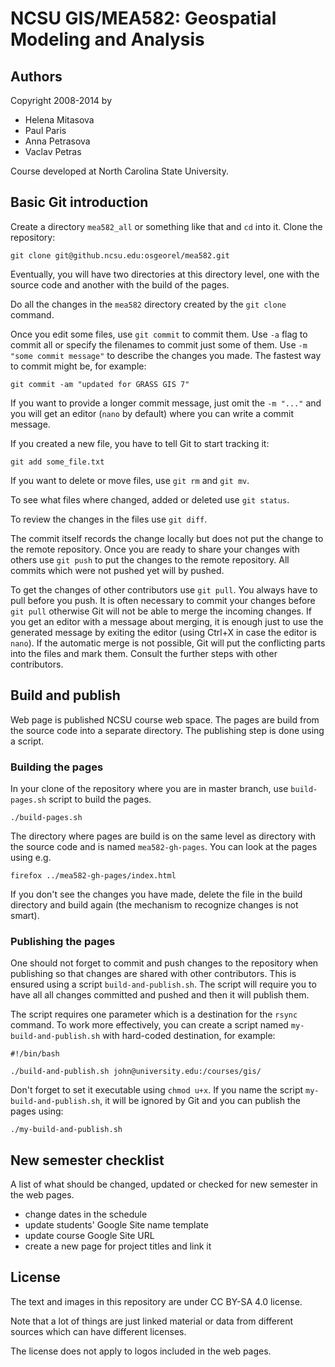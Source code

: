 NCSU GIS/MEA582: Geospatial Modeling and Analysis
=================================================


Authors
-------

Copyright 2008-2014 by

 * Helena Mitasova
 * Paul Paris
 * Anna Petrasova
 * Vaclav Petras

Course developed at North Carolina State University.


Basic Git introduction
----------------------

Create a directory `mea582_all` or something like that and `cd` into it.
Clone the repository:

    git clone git@github.ncsu.edu:osgeorel/mea582.git

Eventually, you will have two directories at this directory level,
one with the source code and another with the build of the pages.

Do all the changes in the `mea582` directory created by the `git clone` command.

Once you edit some files, use `git commit` to commit them. Use `-a` flag to
commit all or specify the filenames to commit just some of them.
Use `-m "some commit message"` to describe the changes you made.
The fastest way to commit might be, for example:

    git commit -am "updated for GRASS GIS 7"

If you want to provide a longer commit message, just omit the `-m "..."` and
you will get an editor (`nano` by default) where you can write a commit message.

If you created a new file, you have to tell Git to start tracking it:

    git add some_file.txt

If you want to delete or move files, use `git rm` and `git mv`.

To see what files where changed, added or deleted use `git status`.

To review the changes in the files use `git diff`.

The commit itself records the change locally but does not put the change
to the remote repository.
Once you are ready to share your changes with others use `git push`
to put the changes to the remote repository.
All commits which were not pushed yet will by pushed.

To get the changes of other contributors use `git pull`.
You always have to pull before you push. It is often necessary to commit
your changes before `git pull` otherwise Git will not be able to merge
the incoming changes. If you get an editor with a message about merging,
it is enough just to use the generated message by exiting the editor
(using Ctrl+X in case the editor is `nano`).
If the automatic merge is not possible, Git will put the conflicting parts
into the files and mark them. Consult the further steps with other contributors.


Build and publish
-----------------

Web page is published NCSU course web space. The pages are build from the source
code into a separate directory. The publishing step is done using a script.


### Building the pages

In your clone of the repository where you are in master branch,
use `build-pages.sh` script to build the pages.

    ./build-pages.sh

The directory where pages are build is on the same level as directory with
the source code and is named `mea582-gh-pages`.
You can look at the pages using e.g.

    firefox ../mea582-gh-pages/index.html

If you don't see the changes you have made, delete the file in the build
directory and build again (the mechanism to recognize changes is not smart).


### Publishing the pages

One should not forget to commit and push changes to the repository
when publishing so that changes are shared with other contributors.
This is ensured using a script `build-and-publish.sh`.
The script will require you to have all all changes committed and pushed
and then it will publish them.

The script requires one parameter which is a destination for the `rsync`
command. To work more effectively, you can create a script
named `my-build-and-publish.sh` with hard-coded destination,
for example:

    #!/bin/bash

    ./build-and-publish.sh john@university.edu:/courses/gis/

Don't forget to set it executable using `chmod u+x`.
If you name the script `my-build-and-publish.sh`, it will be ignored by Git
and you can publish the pages using:

    ./my-build-and-publish.sh


New semester checklist
----------------------

A list of what should be changed, updated or checked for new semester
in the web pages.

* change dates in the schedule
* update students' Google Site name template
* update course Google Site URL
* create a new page for project titles and link it


License
-------

The text and images in this repository are under CC BY-SA 4.0 license.

Note that a lot of things are just linked material or data from different
sources which can have different licenses.

The license does not apply to logos included in the web pages.
